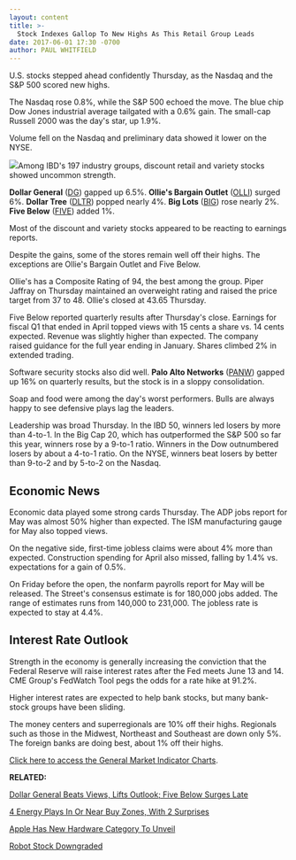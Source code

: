 ```yaml
---
layout: content
title: >-
  Stock Indexes Gallop To New Highs As This Retail Group Leads
date: 2017-06-01 17:30 -0700
author: PAUL WHITFIELD
---
```








 U.S. stocks stepped ahead confidently Thursday, as the Nasdaq and the S&P 500 scored new highs.


The Nasdaq rose 0.8%, while the S&P 500 echoed the move. The blue chip Dow Jones industrial average tailgated with a 0.6% gain. The small-cap Russell 2000 was the day's star, up 1.9%.


Volume fell on the Nasdaq and preliminary data showed it lower on the NYSE.


![](https://www.investors.com/wp-content/uploads/2017/06/MP063117-184x300.png)Among IBD's 197 industry groups, discount retail and variety stocks showed uncommon strength.


**Dollar General** ([DG](https://research.investors.com/quote.aspx?symbol=DG)) gapped up 6.5%. **Ollie's Bargain Outlet** ([OLLI](https://research.investors.com/quote.aspx?symbol=OLLI)) surged 6%. **Dollar Tree** ([DLTR](https://research.investors.com/quote.aspx?symbol=DLTR)) popped nearly 4%. **Big Lots** ([BIG](https://research.investors.com/quote.aspx?symbol=BIG)) rose nearly 2%. **Five Below** ([FIVE](https://research.investors.com/quote.aspx?symbol=FIVE)) added 1%.


Most of the discount and variety stocks appeared to be reacting to earnings reports.


Despite the gains, some of the stores remain well off their highs. The exceptions are Ollie's Bargain Outlet and Five Below.


Ollie's has a Composite Rating of 94, the best among the group. Piper Jaffray on Thursday maintained an overweight rating and raised the price target from 37 to 48. Ollie's closed at 43.65 Thursday.


Five Below reported quarterly results after Thursday's close. Earnings for fiscal Q1 that ended in April topped views with 15 cents a share vs. 14 cents expected. Revenue was slightly higher than expected. The company raised guidance for the full year ending in January. Shares climbed 2% in extended trading.


Software security stocks also did well. **Palo Alto Networks** ([PANW](https://research.investors.com/quote.aspx?symbol=PANW)) gapped up 16% on quarterly results, but the stock is in a sloppy consolidation.


Soap and food were among the day's worst performers. Bulls are always happy to see defensive plays lag the leaders.


Leadership was broad Thursday. In the IBD 50, winners led losers by more than 4-to-1. In the Big Cap 20, which has outperformed the S&P 500 so far this year, winners rose by a 9-to-1 ratio. Winners in the Dow outnumbered losers by about a 4-to-1 ratio. On the NYSE, winners beat losers by better than 9-to-2 and by 5-to-2 on the Nasdaq.


Economic News
-------------


Economic data played some strong cards Thursday. The ADP jobs report for May was almost 50% higher than expected. The ISM manufacturing gauge for May also topped views.


On the negative side, first-time jobless claims were about 4% more than expected. Construction spending for April also missed, falling by 1.4% vs. expectations for a gain of 0.5%.


On Friday before the open, the nonfarm payrolls report for May will be released. The Street's consensus estimate is for 180,000 jobs added. The range of estimates runs from 140,000 to 231,000. The jobless rate is expected to stay at 4.4%.


Interest Rate Outlook
---------------------


Strength in the economy is generally increasing the conviction that the Federal Reserve will raise interest rates after the Fed meets June 13 and 14. CME Group's FedWatch Tool pegs the odds for a rate hike at 91.2%.


Higher interest rates are expected to help bank stocks, but many bank-stock groups have been sliding.


The money centers and superregionals are 10% off their highs. Regionals such as those in the Midwest, Northeast and Southeast are down only 5%. The foreign banks are doing best, about 1% off their highs.


[Click here to access the General Market Indicator Charts](https://www.investors.com/wp-content/uploads/2017/06/IBD0106152554GMI.pdf).


**RELATED:**


[Dollar General Beats Views, Lifts Outlook; Five Below Surges Late](https://www.investors.com/research/ibd-industry-themes/dollar-general-reports-earnings-early-five-below-late/?src=A00220&yptr=yahoo)


[4 Energy Plays In Or Near Buy Zones, With 2 Surprises](https://www.investors.com/market-trend/stock-market-today/stock-futures-up-4-energy-plays-in-or-near-buy-zones-with-2-surprises/)


[Apple Has New Hardware Category To Unveil](https://www.investors.com/news/technology/click/apple-readies-second-new-hardware-category-developed-under-ceo-tim-cook/)


[Robot Stock Downgraded](https://www.investors.com/news/technology/click/robot-stock-downgraded-as-valuation-does-not-compute/)




